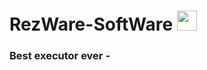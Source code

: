 <h1 align="left">RezWare-SoftWare</a> 
<img src="https://cdn.discordapp.com/attachments/1280579821507973192/1281719615411589291/RezWare.png?ex=66dcbde9&is=66db6c69&hm=61241177d8fdc5229b36fe489d8bf9aa22fabcdd18b9ccbe69e8f8ecc810dd77&" height="32"/></h1>
<h3 align="left">Best executor ever - </h3>
